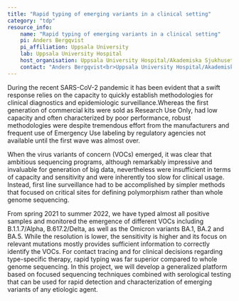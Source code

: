 ```yaml
---
title: "Rapid typing of emerging variants in a clinical setting"
category: "tdp"
resource_info:
    name: "Rapid typing of emerging variants in a clinical setting"
    pi: Anders Bergqvist
    pi_affiliation: Uppsala University
    lab: Uppsala University Hospital
    host_organisation: Uppsala University Hospital/Akademiska Sjukhuset Clinical Microbiology, Dept. of Medical Sciences, Uppsala University
    contact: "Anders Bergqvist<br>Uppsala University Hospital/Akademiska Sjukhuset Clinical Microbiology, Dept of Medical Sciences, Uppsala University<br>Email: [Anders.bergqvist@medsci.uu.se](mailto:Anders.bergqvist@medsci.uu.se) or [Anders.bergqvist@akademiska.se](mailto:Anders.bergqvist@akademiska.se)"
---
```


During the recent SARS-CoV-2 pandemic it has been evident that a swift response relies on the capacity to quickly establish methodologies for clinical diagnostics and epidemiologic surveillance.Whereas the first generation of commercial kits were sold as Research Use Only, had low capacity and often characterized by poor performance, robust methodologies were despite tremendous effort from the manufacturers and frequent use of Emergency Use labeling by regulatory agencies not available until the first wave was almost over.

When the virus variants of concern (VOCs) emerged, it was clear that ambitious sequencing programs, although remarkably impressive and invaluable for generation of big data, nevertheless were insufficient in terms of capacity and sensitivity and were inherently too slow for clinical usage. Instead, first line surveillance had to be accomplished by simpler methods that focused on critical sites for defining polymorphism rather than whole genome sequencing.

From spring 2021 to summer 2022, we have typed almost all positive samples and monitored the emergence of different VOCs including B.1.1.7/Alpha, B.617.2/Delta, as well as the Omicron variants BA.1, BA.2 and BA.5. While the resolution is lower, the sensitivity is higher and its focus on relevant mutations mostly provides sufficient information to correctly identify the VOCs. For contact tracing and for clinical decisions regarding type-specific therapy, rapid typing was far superior compared to whole genome sequencing. In this project, we will develop a generalized platform based on focused sequencing techniques combined with serological testing that can be used for rapid detection and characterization of emerging variants of any etiologic agent.
